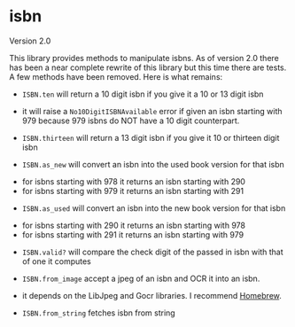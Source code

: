 isbn
====

Version 2.0


This library provides methods to manipulate isbns. As of version 2.0 there has been a near complete rewrite of this library but this time there are tests. A few methods have been removed. Here is what remains:

* `ISBN.ten` will return a 10 digit isbn if you give it a 10 or 13 digit isbn
 - it will raise a `No10DigitISBNAvailable` error if given an isbn starting with 979
   because 979 isbns do NOT have a 10 digit counterpart.
* `ISBN.thirteen` will return a 13 digit isbn if you give it 10 or thirteen digit isbn

* `ISBN.as_new` will convert an isbn into the used book version for that isbn
 - for isbns starting with 978 it returns an isbn starting with 290
 - for isbns starting with 979 it returns an isbn starting with 291

* `ISBN.as_used` will convert an isbn into the new book version for that isbn
 - for isbns starting with 290 it returns an isbn starting with 978
 - for isbns starting with 291 it returns an isbn starting with 979

* `ISBN.valid?` will compare the check digit of the passed in isbn with that of one it computes

* `ISBN.from_image` accept a jpeg of an isbn and OCR it into an isbn.
 - it depends on the LibJpeg and Gocr libraries. I recommend [Homebrew](http://github.com/mxcl/homebrew).
 
* `ISBN.from_string` fetches isbn from string
